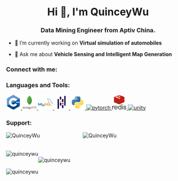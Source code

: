 <h1 align="center">Hi 👋, I'm QuinceyWu</h1>
<h3 align="center">Data Mining Engineer from Aptiv China.</h3>

- 🔭 I’m currently working on **Virtual simulation of automobiles**

- 💬 Ask me about **Vehicle Sensing and Intelligent Map Generation**

<h3 align="left">Connect with me:</h3>
<p align="left">
</p>

<h3 align="left">Languages and Tools:</h3>
<p align="left"> <a href="https://www.w3schools.com/cpp/" target="_blank" rel="noreferrer"> <img src="https://raw.githubusercontent.com/devicons/devicon/master/icons/cplusplus/cplusplus-original.svg" alt="cplusplus" width="40" height="40"/> </a> <a href="https://www.mongodb.com/" target="_blank" rel="noreferrer"> <img src="https://raw.githubusercontent.com/devicons/devicon/master/icons/mongodb/mongodb-original-wordmark.svg" alt="mongodb" width="40" height="40"/> </a> <a href="https://www.mysql.com/" target="_blank" rel="noreferrer"> <img src="https://raw.githubusercontent.com/devicons/devicon/master/icons/mysql/mysql-original-wordmark.svg" alt="mysql" width="40" height="40"/> </a> <a href="https://pandas.pydata.org/" target="_blank" rel="noreferrer"> <img src="https://raw.githubusercontent.com/devicons/devicon/2ae2a900d2f041da66e950e4d48052658d850630/icons/pandas/pandas-original.svg" alt="pandas" width="40" height="40"/> </a> <a href="https://www.python.org" target="_blank" rel="noreferrer"> <img src="https://raw.githubusercontent.com/devicons/devicon/master/icons/python/python-original.svg" alt="python" width="40" height="40"/> </a> <a href="https://pytorch.org/" target="_blank" rel="noreferrer"> <img src="https://www.vectorlogo.zone/logos/pytorch/pytorch-icon.svg" alt="pytorch" width="40" height="40"/> </a> <a href="https://redis.io" target="_blank" rel="noreferrer"> <img src="https://raw.githubusercontent.com/devicons/devicon/master/icons/redis/redis-original-wordmark.svg" alt="redis" width="40" height="40"/> </a> <a href="https://unity.com/" target="_blank" rel="noreferrer"> <img src="https://www.vectorlogo.zone/logos/unity3d/unity3d-icon.svg" alt="unity" width="40" height="40"/> </a> </p>


<h3 align="left">Support:</h3>
<p><a href="https://www.buymeacoffee.com/QuinceyWu"> <img align="left" src="https://cdn.buymeacoffee.com/buttons/v2/default-yellow.png" height="50" width="210" alt="QuinceyWu" /></a><a href="https://ko-fi.com/QuinceyWu"> <img align="left" src="https://cdn.ko-fi.com/cdn/kofi3.png?v=3" height="50" width="210" alt="QuinceyWu" /></a></p><br><br>


<p><img align="left" src="https://github-readme-stats.vercel.app/api/top-langs?username=quinceywu&show_icons=true&locale=en&layout=compact" alt="quinceywu" /></p>

<p>&nbsp;<img align="center" src="https://github-readme-stats.vercel.app/api?username=quinceywu&show_icons=true&locale=en" alt="quinceywu" /></p>

<p><img align="center" src="https://github-readme-streak-stats.herokuapp.com/?user=quinceywu&" alt="quinceywu" /></p>
